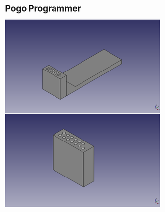 # Pogo Programmer
![PogoProgrammer03](https://github.com/Appiko/3D_models/blob/master/Pogo%20Programmer/PogoProgrammer03.png)
![PogoProgrammer04](https://github.com/Appiko/3D_models/blob/master/Pogo%20Programmer/PogoProgrammer04.png)
